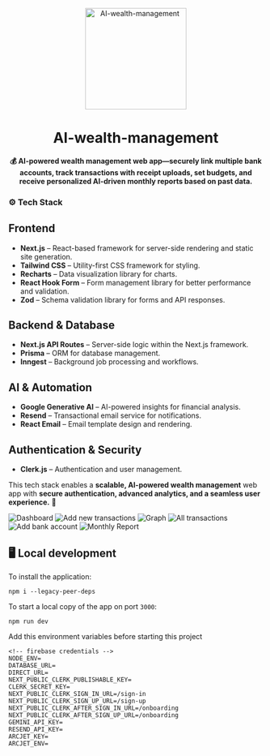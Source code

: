 <div align="center">
  <br>
  <img alt="AI-wealth-management" src="https://github.com/user-attachments/assets/257342e0-6526-459f-9db7-750fd57f1b45" width="200px">
  <h1> AI-wealth-management </h1>
  <strong>💰 AI-powered wealth management web app—securely link multiple bank accounts, track transactions with receipt uploads, set budgets, and receive personalized AI-driven monthly reports based on past data.</strong>
</div>

### ⚙️ Tech Stack

## Frontend  
- **Next.js** – React-based framework for server-side rendering and static site generation.  
- **Tailwind CSS** – Utility-first CSS framework for styling.  
- **Recharts** – Data visualization library for charts.  
- **React Hook Form** – Form management library for better performance and validation.  
- **Zod** – Schema validation library for forms and API responses.  

## Backend & Database  
- **Next.js API Routes** – Server-side logic within the Next.js framework.  
- **Prisma** – ORM for database management.  
- **Inngest** – Background job processing and workflows.  

## AI & Automation  
- **Google Generative AI** – AI-powered insights for financial analysis.  
- **Resend** – Transactional email service for notifications.  
- **React Email** – Email template design and rendering.  

## Authentication & Security  
- **Clerk.js** – Authentication and user management.  

This tech stack enables a **scalable, AI-powered wealth management** web app with **secure authentication, advanced analytics, and a seamless user experience.** 🚀

![Dashboard](https://github.com/user-attachments/assets/c2d51c48-f061-472a-a9d7-c66f6f5ed493)
![Add new transactions](https://github.com/user-attachments/assets/687c9a38-d0da-4652-811c-f8a5fc3bdf5a)
![Graph](https://github.com/user-attachments/assets/0f1afcf5-89a3-459f-8da8-ceb8e678cc0d)
![All transactions](https://github.com/user-attachments/assets/83304098-ec55-421c-a7ea-b5089931e894)
![Add bank account](https://github.com/user-attachments/assets/13d78149-f652-4945-9489-f113bcd563f9)
![Monthly Report](https://github.com/user-attachments/assets/c5bc9f06-8635-47c2-962c-2a44c278ecdb)


## 🖥️ Local development

To install the application:

```shell
npm i --legacy-peer-deps
```

To start a local copy of the app on port `3000`:

```shell
npm run dev
```

Add this environment variables before starting this project

```shell
<!-- firebase credentials -->
NODE_ENV=
DATABASE_URL=
DIRECT_URL=
NEXT_PUBLIC_CLERK_PUBLISHABLE_KEY=
CLERK_SECRET_KEY=
NEXT_PUBLIC_CLERK_SIGN_IN_URL=/sign-in
NEXT_PUBLIC_CLERK_SIGN_UP_URL=/sign-up
NEXT_PUBLIC_CLERK_AFTER_SIGN_IN_URL=/onboarding
NEXT_PUBLIC_CLERK_AFTER_SIGN_UP_URL=/onboarding
GEMINI_API_KEY=
RESEND_API_KEY=
ARCJET_KEY=
ARCJET_ENV=
```
